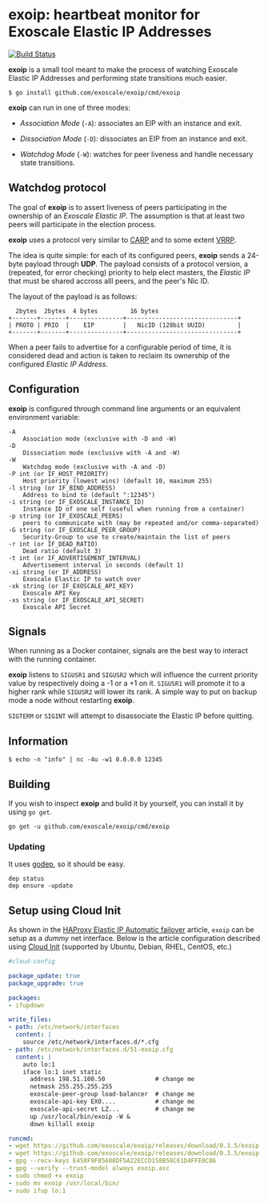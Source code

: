 exoip: heartbeat monitor for Exoscale Elastic IP Addresses
==========================================================

[![Build Status](https://travis-ci.org/exoscale/exoip.svg?branch=master)](https://travis-ci.org/exoscale/exoip)

**exoip** is a small tool meant to make the process of watching
Exoscale Elastic IP Addresses and performing state transitions much
easier.

```
$ go install github.com/exoscale/exoip/cmd/exoip
```

**exoip** can run in one of three modes:

- *Association Mode* (`-A`): associates an EIP with an instance and exit.

- *Dissociation Mode* (`-D`): dissociates an EIP from an instance and exit.

- *Watchdog Mode* (`-W`): watches for peer liveness and handle necessary state transitions.


## Watchdog protocol

The goal of **exoip** is to assert liveness of peers participating in
the ownership of an *Exoscale Elastic IP*. The assumption is that at
least two peers will participate in the election process.


**exoip** uses a protocol very similar to
[CARP](http://en.wikipedia.org/wiki/Common_Address_Redundancy_Protocol)
and to some extent
[VRRP](http://en.wikipedia.org/wiki/Virtual_Router_Redundancy_Protocol).

The idea is quite simple: for each of its configured peers, **exoip**
sends a 24-byte payload through **UDP**. The payload consists of a
protocol version, a (repeated, for error checking) priority to help
elect masters, the *Elastic IP* that must be shared accross alll
peers, and the peer's Nic ID.

The layout of the payload is as follows:

      2bytes  2bytes  4 bytes         16 bytes
    +-------+-------+---------------+-------------------------------+
    | PROTO | PRIO  |    EIP        |   NicID (128bit UUID)         |
    +-------+-------+---------------+-------------------------------+


When a peer fails to advertise for a configurable period of time, it
is considered dead and action is taken to reclaim its ownership of
the configured *Elastic IP Address*.

## Configuration

**exoip** is configured through command line arguments or an equivalent
environment variable:

    -A
        Association mode (exclusive with -D and -W)
    -D
        Dissociation mode (exclusive with -A and -W)
    -W
        Watchdog mode (exclusive with -A and -D)
    -P int (or IF_HOST_PRIORITY)
        Host priority (lowest wins) (default 10, maximum 255)
    -l string (or IF_BIND_ADDRESS)
        Address to bind to (default ":12345")
    -i string (or IF_EXOSCALE_INSTANCE_ID)
        Instance ID of one self (useful when running from a container)
    -p string (or IF_EXOSCALE_PEERS)
        peers to communicate with (may be repeated and/or comma-separated)
    -G string (or IF_EXOSCALE_PEER_GROUP)
        Security-Group to use to create/maintain the list of peers
    -r int (or IF_DEAD_RATIO)
        Dead ratio (default 3)
    -t int (or IF_ADVERTISEMENT_INTERVAL)
        Advertisement interval in seconds (default 1)
    -xi string (or IF_ADDRESS)
        Exoscale Elastic IP to watch over
    -xk string (or IF_EXOSCALE_API_KEY)
        Exoscale API Key
    -xs string (or IF_EXOSCALE_API_SECRET)
        Exoscale API Secret

## Signals

When running as a Docker container, signals are the best way to interact with the running container.

**exoip** listens to `SIGUSR1` and `SIGUSR2` which will influence the current priority value by respectively doing a -1 or a +1 on it. `SIGUSR1` will promote it to a higher rank while `SIGUSR2` will lower its rank. A simple way to put on backup mode a node without restarting **exoip**.

`SIGTERM` or `SIGINT` will attempt to disassociate the Elastic IP before quitting.

## Information

```
$ echo -n "info" | nc -4u -w1 0.0.0.0 12345
```

## Building

If you wish to inspect **exoip** and build it by yourself, you can install it by using `go get`.

    go get -u github.com/exoscale/exoip/cmd/exoip

### Updating

It uses [godep](https://github.com/golang/dep), so it should be easy.

    dep status
    dep ensure -update

## Setup using Cloud Init

As shown in the [HAProxy Elastic IP Automatic
failover](https://www.exoscale.ch/syslog/2017/02/07/haproxy-elastic-ip-automatic-failover/)
article, `exoip` can be setup as a _dummy_ net interface. Below is the article
configuration described using [Cloud Init](http://cloudinit.readthedocs.io/)
(supported by Ubuntu, Debian, RHEL, CentOS, etc.)

```yaml
#cloud-config

package_update: true
package_upgrade: true

packages:
- ifupdown

write_files:
- path: /etc/network/interfaces
  content: |
    source /etc/network/interfaces.d/*.cfg
- path: /etc/network/interfaces.d/51-exoip.cfg
  content: |
    auto lo:1
    iface lo:1 inet static
      address 198.51.100.50              # change me
      netmask 255.255.255.255
      exoscale-peer-group load-balancer  # change me
      exoscale-api-key EXO....           # change me
      exoscale-api-secret LZ...          # change me
      up /usr/local/bin/exoip -W &
      down killall exoip

runcmd:
- wget https://github.com/exoscale/exoip/releases/download/0.3.5/exoip
- wget https://github.com/exoscale/exoip/releases/download/0.3.5/exoip.asc
- gpg --recv-keys E458F9F85608DF5A22ECCD158B58C61D4FFE0C86
- gpg --verify --trust-model always exoip.asc
- sudo chmod +x exoip
- sudo mv exoip /usr/local/bin/
- sudo ifup lo:1
```
